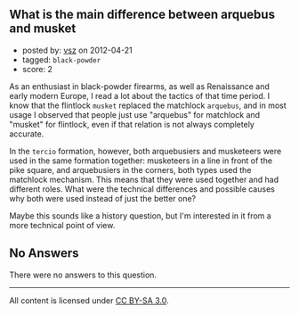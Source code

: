 ## What is the main difference between arquebus and musket

- posted by: [vsz](https://stackexchange.com/users/-1/517-vsz) on 2012-04-21
- tagged: `black-powder`
- score: 2

As an enthusiast in black-powder firearms, as well as Renaissance and early modern Europe, I read a lot about the tactics of that time period. I know that the flintlock `musket` replaced the matchlock `arquebus`, and in most usage I observed that people just use "arquebus" for matchlock and "musket" for flintlock, even if that relation is not always completely accurate.

In the `tercio` formation, however, both arquebusiers and musketeers were used in the same formation together: musketeers in a line in front of the pike square, and arquebusiers in the corners, both types used the matchlock mechanism. This means that they were used together and had different roles. What were the technical differences and possible causes why both were used instead of just the better one?

Maybe this sounds like a history question, but I'm interested in it from a more technical point of view.

## No Answers

There were no answers to this question.


---

All content is licensed under [CC BY-SA 3.0](https://creativecommons.org/licenses/by-sa/3.0/).
